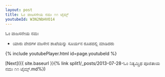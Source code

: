 ```yaml
---
layout: post
title: ಓಂ ವಾಜಸನೇಯ ನಮಃ ೧೧ ಟೈಮ್ಸ್
youtubeId: W3N2NbHVO14
---
```

 
 
 ಓಂ ವಾಜಸನೇಯ ನಮಃ  
 
 -  ಯಾರು ವೇದಗಳ ವಜಸೇನ ಶಾಖೆಯನ್ನು ಸೂರ್ಯನ ರೂಪದಲ್ಲಿ ಮಾಡಿದರು 
 
  
 
  
 
 
 
 
 
 


{% include youtubePlayer.html id=page.youtubeId %}
 
[Next]({{ site.baseurl }}{% link  split1/_posts/2013-07-28-ಓಂ ನಿತ್ಯಮ್ಸ್ರಿಥ ಪೂಜಿತಾಯ ನಮಃ ೧೧ ಟೈಮ್ಸ್.md%})
 
